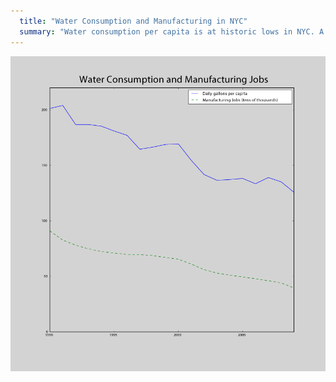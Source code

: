 ```yaml
---
  title: "Water Consumption and Manufacturing in NYC"
  summary: "Water consumption per capita is at historic lows in NYC. A steady decline in manufacturing could explain this"
---
```


![Water Consumption](water_consumption.png)
